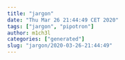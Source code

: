 ```yaml
---
title: "jargon"
date: "Thu Mar 26 21:44:49 CET 2020"
tags: ["jargon", "pipotron"]
author: m1ch3l
categories: ["generated"]
slug: "jargon/2020-03-26-21:44:49"
---
```



